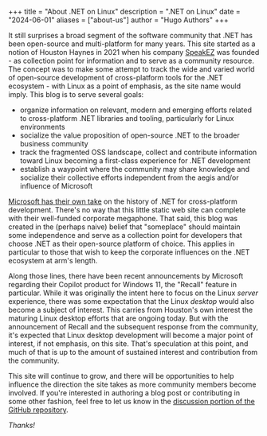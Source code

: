 +++
title = "About .NET on Linux"
description = ".NET on Linux"
date = "2024-06-01"
aliases = ["about-us"]
author = "Hugo Authors"
+++

It still surprises a broad segment of the software community that .NET has been open-source and multi-platform for many years. This site started as a notion of Houston Haynes in 2021 when his company [SpeakEZ](https://speakez.ai) was founded - as collection point for information and to serve as a community resource. The concept was to make some attempt to track the wide and varied world of open-source development of cross-platform tools for the .NET ecosystem - with Linux as a point of emphasis, as the site name would imply. This blog is to serve several goals:

- organize information on relevant, modern and emerging efforts related to cross-platform .NET libraries and tooling, particularly for Linux environments
- socialize the value proposition of open-source .NET to the broader business community
- track the fragmented OSS landscape, collect and contribute information toward Linux becoming a first-class experience for .NET development
- establish a waypoint where the community may share knowledge and socialize their collective efforts independent from the aegis and/or influence of Microsoft

[Microsoft has their own take](https://devblogs.microsoft.com/xamarin/history-dot-net-standard/) on the history of .NET for cross-platform development. There's no way that this little static web site can complete with their well-funded corporate megaphone. That said, this blog was created in the (perhaps naive) belief that "someplace" should maintain some independence and serve as a collection point for developers that choose .NET as their open-source platform of choice. This applies in particular to those that wish to keep the corporate influences on the .NET ecosystem at arm's length.

Along those lines, there have been recent announcements by Microsoft regarding their Copilot product for Windows 11, the "Recall" feature in particular. While it was originally the intent here to focus on the Linux *server* experience, there was some expectation that the Linux _desktop_ would also become a subject of interest. This carries from Houston's own interest the maturing Linux desktop efforts that are ongoing today. But with the announcement of Recall and the subsequent response from the community, it's expected that Linux desktop development will become a major point of interest, if not emphasis, on this site. That's speculation at this point, and much of that is up to the amount of sustained interest and contribution from the community.

This site will continue to grow, and there will be opportunities to help influence the direction the site takes as more community members become involved. If you're interested in authoring a blog post or contributing in some other fashion, feel free to let us know in the [discussion portion of the GitHub repository](https://github.com/speakez-llc/dotnetonlinux/discussions).

_Thanks!_